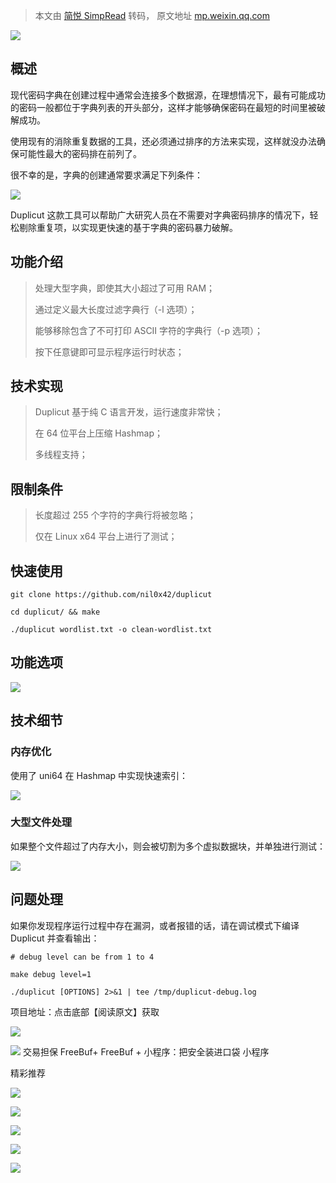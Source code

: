 > 本文由 [简悦 SimpRead](http://ksria.com/simpread/) 转码， 原文地址 [mp.weixin.qq.com](https://mp.weixin.qq.com/s/MjdQ19-p647vORt2-E3uSw)

![](https://mmbiz.qpic.cn/mmbiz_jpg/qq5rfBadR3ib77P8Jzu2YGSH9kxlZj4icDeVEtXm0sFtnjhXQHY9Z2gVITRwic30NESvYhjWk9NGgrsfaxTaFLCxw/640?wx_fmt=jpeg)

概述
--

现代密码字典在创建过程中通常会连接多个数据源，在理想情况下，最有可能成功的密码一般都位于字典列表的开头部分，这样才能够确保密码在最短的时间里被破解成功。

使用现有的消除重复数据的工具，还必须通过排序的方法来实现，这样就没办法确保可能性最大的密码排在前列了。

很不幸的是，字典的创建通常要求满足下列条件：

![](https://mmbiz.qpic.cn/mmbiz_jpg/qq5rfBadR3ib77P8Jzu2YGSH9kxlZj4icDw9YJssua5L80R3pPwt0heUqdRYpCpdK7klQqlvzawLrAiaWt4yXWzBg/640?wx_fmt=jpeg)

Duplicut 这款工具可以帮助广大研究人员在不需要对字典密码排序的情况下，轻松剔除重复项，以实现更快速的基于字典的密码暴力破解。

功能介绍
----

> 处理大型字典，即使其大小超过了可用 RAM；
> 
> 通过定义最大长度过滤字典行（-l 选项）；
> 
> 能够移除包含了不可打印 ASCII 字符的字典行（-p 选项）；
> 
> 按下任意键即可显示程序运行时状态；

技术实现
----

> Duplicut 基于纯 C 语言开发，运行速度非常快；
> 
> 在 64 位平台上压缩 Hashmap；
> 
> 多线程支持；

限制条件
----

> 长度超过 255 个字符的字典行将被忽略；
> 
> 仅在 Linux x64 平台上进行了测试；

快速使用
----

```
git clone https://github.com/nil0x42/duplicut

cd duplicut/ && make

./duplicut wordlist.txt -o clean-wordlist.txt
```

功能选项
----

![](https://mmbiz.qpic.cn/mmbiz_jpg/qq5rfBadR3ib77P8Jzu2YGSH9kxlZj4icDibBfVHn8U1HkIQSHkWn5tXpZpq1xSAq0Xh1LSc4ibT1DGSDb4mCPG2jw/640?wx_fmt=jpeg)

技术细节
----

### 内存优化

使用了 uni64 在 Hashmap 中实现快速索引：

![](https://mmbiz.qpic.cn/mmbiz_jpg/qq5rfBadR3ib77P8Jzu2YGSH9kxlZj4icDXxZGRQE4r4IgUib3x4AyKP9RZs2w0tVCSpK0DIUWxtHRxJJEUHbvfQA/640?wx_fmt=jpeg)

### 大型文件处理

如果整个文件超过了内存大小，则会被切割为多个虚拟数据块，并单独进行测试：

![](https://mmbiz.qpic.cn/mmbiz_jpg/qq5rfBadR3ib77P8Jzu2YGSH9kxlZj4icD50qnkeSBIyrUERaoguDAxvzjmZSAGqOC76zM7l1xZfIJFJ0iax5ib4dg/640?wx_fmt=jpeg)

问题处理
----

如果你发现程序运行过程中存在漏洞，或者报错的话，请在调试模式下编译 Duplicut 并查看输出：

```
# debug level can be from 1 to 4

make debug level=1

./duplicut [OPTIONS] 2>&1 | tee /tmp/duplicut-debug.log
```

项目地址：点击底部【阅读原文】获取  

![](https://mmbiz.qpic.cn/mmbiz_gif/qq5rfBadR38Tm7G07JF6t0KtSAuSbyWtgFA8ywcatrPPlURJ9sDvFMNwRT0vpKpQ14qrYwN2eibp43uDENdXxgg/640?wx_fmt=gif)

![](http://mmbiz.qpic.cn/mmbiz_png/3Uce810Z1ibJ71wq8iaokyw684qmZXrhOEkB72dq4AGTwHmHQHAcuZ7DLBvSlxGyEC1U21UMgSKOxDGicUBM7icWHQ/640?wx_fmt=png&wxfrom=200) 交易担保 FreeBuf+ FreeBuf + 小程序：把安全装进口袋 小程序

  

精彩推荐

  

  

  

  

****![](https://mmbiz.qpic.cn/mmbiz_jpg/qq5rfBadR3ib2xibAss1xbykgjtgKvut2LUribibnyiaBpicTkS10Asn4m4HgpknoH9icgqE0b0TVSGfGzs0q8sJfWiaFg/640?wx_fmt=jpeg)****

  

[![](https://mmbiz.qpic.cn/mmbiz_png/qq5rfBadR38seEkNn8TH7jZibkFTmoEsk6RKElsJrrsciaM7x32aqsPkBRK96QbqftgV9wWoG4HzVibedTiaZffTcg/640?wx_fmt=png)](http://mp.weixin.qq.com/s?__biz=MjM5NjA0NjgyMA==&mid=2651124157&idx=2&sn=f122abf33374d9bb2d105bb7afa93c74&chksm=bd1f63368a68ea20963d042cbc7e65e763a169b27f9cab26b3ce940603ac7fe8976260701a35&scene=21#wechat_redirect)

[![](https://mmbiz.qpic.cn/mmbiz_png/qq5rfBadR39dEsdO2GpOvH87GrfzuscAMuA4JpicWAFbJtfakgMF2hheeTcSSwguAbjO45btx8ws2etnvSJlOzQ/640?wx_fmt=png)](http://mp.weixin.qq.com/s?__biz=Mzg2MTAwNzg1Ng==&mid=2247486070&idx=1&sn=c6957ca2d1878f316b7947b5ff990a01&chksm=ce1cf0e9f96b79fff5b27a3c146f9e8828728c33625a97366b0cae3df1853dbeda368c59177f&scene=21#wechat_redirect)

[![](https://mmbiz.qpic.cn/mmbiz_jpg/qq5rfBadR39n5GEibfNkw4IJCQ3PU5W4hScYnG2TeOSgTVGYX9BZfoBX4cvliaEolz3gepYFfNvlFMYvibbmn0Rzg/640?wx_fmt=jpeg)](https://mp.weixin.qq.com/s?__biz=Mzg2MTAwNzg1Ng==&mid=2247486050&idx=1&sn=7e7d54cc1319f1dadfd36b4f92974c62&scene=21#wechat_redirect)

**************![](https://mmbiz.qpic.cn/mmbiz_gif/qq5rfBadR3icF8RMnJbsqatMibR6OicVrUDaz0fyxNtBDpPlLfibJZILzHQcwaKkb4ia57xAShIJfQ54HjOG1oPXBew/640?wx_fmt=gif)**************